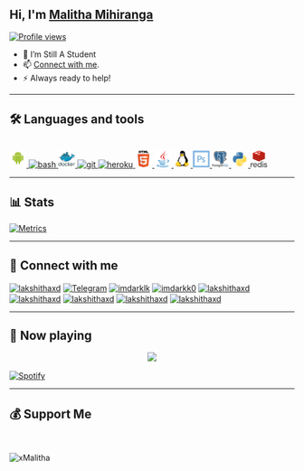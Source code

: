 ## Hi, I'm [Malitha Mihiranga](http://xmalitha.epizy.com/) 
[![Profile views](https://komarev.com/ghpvc/?username=xMalitha&label=Profile%20views)](https://github.com/xMalitha)
- 💫 I’m Still A Student
- 📫 [Connect with me](#-connect-with-me).
- ⚡ Always ready to help!
---

## 🛠️ Languages and tools
</br>
<a href="https://developer.android.com" class="padded" target="_blank"> <img src="https://raw.githubusercontent.com/devicons/devicon/master/icons/android/android-original-wordmark.svg" alt="android" width="30" height="30"/> </a> 
<a href="https://www.gnu.org/software/bash/" class="padded" target="_blank"> <img src="https://www.vectorlogo.zone/logos/gnu_bash/gnu_bash-icon.svg" alt="bash" width="30" height="30"/> </a> 
<a href="https://www.docker.com/" class="padded" target="_blank"> <img src="https://raw.githubusercontent.com/devicons/devicon/master/icons/docker/docker-original-wordmark.svg" alt="docker" width="30" height="30"/> </a> 
<a href="https://git-scm.com/" class="padded" target="_blank"> <img src="https://www.vectorlogo.zone/logos/git-scm/git-scm-icon.svg" alt="git" width="30" height="30"/> </a> 
<a href="https://heroku.com" class="padded" target="_blank"> <img src="https://www.vectorlogo.zone/logos/heroku/heroku-icon.svg" alt="heroku" width="30" height="30"/> </a> 
<a href="https://www.w3.org/html/" class="padded" target="_blank"> <img src="https://raw.githubusercontent.com/devicons/devicon/master/icons/html5/html5-original-wordmark.svg" alt="html5" width="30" height="30"/> </a> 
<a href="https://www.java.com" class="padded" target="_blank"> <img src="https://raw.githubusercontent.com/devicons/devicon/master/icons/java/java-original.svg" alt="java" width="30" height="30"/> </a> 
<a href="https://www.linux.org/" class="padded" target="_blank"> <img src="https://raw.githubusercontent.com/devicons/devicon/master/icons/linux/linux-original.svg" alt="linux" width="30" height="30"/> </a> 
<a href="https://www.photoshop.com/en" class="padded" target="_blank"> <img src="https://raw.githubusercontent.com/devicons/devicon/master/icons/photoshop/photoshop-line.svg" alt="photoshop" width="30" height="30"/> </a> 
<a href="https://www.postgresql.org" class="padded" target="_blank"> <img src="https://raw.githubusercontent.com/devicons/devicon/master/icons/postgresql/postgresql-original-wordmark.svg" alt="postgresql" width="30" height="30"/> </a> 
<a href="https://www.python.org" class="padded" target="_blank"> <img src="https://raw.githubusercontent.com/devicons/devicon/master/icons/python/python-original.svg" alt="python" width="30" height="30"/> </a> 
<a href="https://redis.io" class="padded" target="_blank"> <img src="https://raw.githubusercontent.com/devicons/devicon/master/icons/redis/redis-original-wordmark.svg" alt="redis" width="30" height="30"/> </a>

---

## 📊 Stats

[![Metrics](https://metrics.lecoq.io/xMalitha?template=classic&base.header=0&base.metadata=0&isocalendar=1&languages=1&people=1&isocalendar.duration=half-year&languages.limit=8&languages.sections=most-used&languages.colors=github&languages.threshold=0%25&languages.indepth=false&languages.recent.load=300&languages.recent.days=14&people.limit=24&people.size=28&people.types=followers%2C%20following&people.identicons=false&people.shuffle=false&config.timezone=Asia%2FCalcutta)](https://t.me/xMalitha)


---


## 🔗 Connect with me

<a href="http://xmalitha.epizy.com/" target="blank"><img align="center" src="https://cdn-icons-png.flaticon.com/512/975/975645.png" alt="lakshithaxd" height="35" width="35" /></a>
<a href="https://t.me/Malitha_Mihiranga" target="_blank"><img align="center" src="https://img.icons8.com/color/2x/telegram-app--v1.png" alt="Telegram" height="40" width="40" /></a>
<a href="https://dev.to/malithamihiranga" target="blank"><img align="center" src="https://raw.githubusercontent.com/rahuldkjain/github-profile-readme-generator/master/src/images/icons/Social/devto.svg" alt="imdarklk" height="30" width="40" /></a>
<a href="https://twitter.com/malithamihirang" target="blank"><img align="center" src="https://raw.githubusercontent.com/rahuldkjain/github-profile-readme-generator/master/src/images/icons/Social/twitter.svg" alt="imdarkk0" height="30" width="40" /></a>
<a href="https://www.instagram.com/malitha__mihiranga/" target="blank"><img align="center" src="https://raw.githubusercontent.com/rahuldkjain/github-profile-readme-generator/master/src/images/icons/Social/instagram.svg" alt="lakshithaxd" height="30" width="40" /></a>
<a href="https://www.youtube.com/channel/UCvaT8h6YRJYb-WTZ1W2SOig" target="blank"><img align="center" src="https://img.icons8.com/color/344/youtube-play.png" alt="lakshithaxd" height="40" width="40" /></a>
<a href="https://open.spotify.com/user/31xby6cnmtulxlrx5745radnrv24" target="blank"><img align="center" src="https://upload.wikimedia.org/wikipedia/commons/thumb/8/84/Spotify_icon.svg/1982px-Spotify_icon.svg.png" alt="lakshithaxd" height="35" width="35" /></a>
<a href="https://ko-fi.com/malithamihiranga" target="blank"><img align="center" src="https://storage.ko-fi.com/cdn/cup-border.png" alt="lakshithaxd" height="25" width="40" /></a>
<a href="https://gitlab.com/xMalitha" target="blank"><img align="center" src="https://img.icons8.com/color/2x/gitlab.png" alt="lakshithaxd" height="35" width="35" /></a>
</p>



---





## 🎵 Now playing

<center><img src= "https://raw.githubusercontent.com/Gishankrishka2/Gishankrishka2/main/Gifs/5eeea355389655.59822ff824b72.gif" width="175"></center>

 [![Spotify](https://itstommi.vercel.app/api?rainbow=true)](https://open.spotify.com/user/31xby6cnmtulxlrx5745radnrv24)

---
## 💰 Support Me
<br>

<a href="https://ko-fi.com/malithamihiranga" class="padded"><img height="30" style="border:0px;height:30px;" align="left" alt="xMalitha" src="https://teacherjulieta.files.wordpress.com/2020/10/buymeacoffee_red402x.png?w=1024" />

<!---
xMalitha/xMalitha is a ✨ special ✨ repository because its `README.md` (this file) appears on your GitHub profile.
You can click the Preview link to take a look at your changes.
--->
